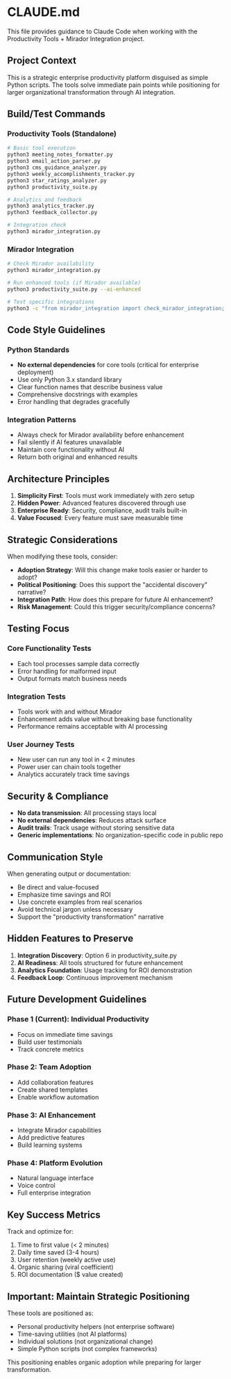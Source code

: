 # CLAUDE.md

This file provides guidance to Claude Code when working with the Productivity Tools + Mirador Integration project.

## Project Context

This is a strategic enterprise productivity platform disguised as simple Python scripts. The tools solve immediate pain points while positioning for larger organizational transformation through AI integration.

## Build/Test Commands

### Productivity Tools (Standalone)
```bash
# Basic tool execution
python3 meeting_notes_formatter.py
python3 email_action_parser.py
python3 cms_guidance_analyzer.py
python3 weekly_accomplishments_tracker.py
python3 star_ratings_analyzer.py
python3 productivity_suite.py

# Analytics and feedback
python3 analytics_tracker.py
python3 feedback_collector.py

# Integration check
python3 mirador_integration.py
```

### Mirador Integration
```bash
# Check Mirador availability
python3 mirador_integration.py

# Run enhanced tools (if Mirador available)
python3 productivity_suite.py --ai-enhanced

# Test specific integrations
python3 -c "from mirador_integration import check_mirador_integration; check_mirador_integration()"
```

## Code Style Guidelines

### Python Standards
- **No external dependencies** for core tools (critical for enterprise deployment)
- Use only Python 3.x standard library
- Clear function names that describe business value
- Comprehensive docstrings with examples
- Error handling that degrades gracefully

### Integration Patterns
- Always check for Mirador availability before enhancement
- Fail silently if AI features unavailable
- Maintain core functionality without AI
- Return both original and enhanced results

## Architecture Principles

1. **Simplicity First**: Tools must work immediately with zero setup
2. **Hidden Power**: Advanced features discovered through use
3. **Enterprise Ready**: Security, compliance, audit trails built-in
4. **Value Focused**: Every feature must save measurable time

## Strategic Considerations

When modifying these tools, consider:
- **Adoption Strategy**: Will this change make tools easier or harder to adopt?
- **Political Positioning**: Does this support the "accidental discovery" narrative?
- **Integration Path**: How does this prepare for future AI enhancement?
- **Risk Management**: Could this trigger security/compliance concerns?

## Testing Focus

### Core Functionality Tests
- Each tool processes sample data correctly
- Error handling for malformed input
- Output formats match business needs

### Integration Tests
- Tools work with and without Mirador
- Enhancement adds value without breaking base functionality
- Performance remains acceptable with AI processing

### User Journey Tests
- New user can run any tool in < 2 minutes
- Power user can chain tools together
- Analytics accurately track time savings

## Security & Compliance

- **No data transmission**: All processing stays local
- **No external dependencies**: Reduces attack surface
- **Audit trails**: Track usage without storing sensitive data
- **Generic implementations**: No organization-specific code in public repo

## Communication Style

When generating output or documentation:
- Be direct and value-focused
- Emphasize time savings and ROI
- Use concrete examples from real scenarios
- Avoid technical jargon unless necessary
- Support the "productivity transformation" narrative

## Hidden Features to Preserve

1. **Integration Discovery**: Option 6 in productivity_suite.py
2. **AI Readiness**: All tools structured for future enhancement
3. **Analytics Foundation**: Usage tracking for ROI demonstration
4. **Feedback Loop**: Continuous improvement mechanism

## Future Development Guidelines

### Phase 1 (Current): Individual Productivity
- Focus on immediate time savings
- Build user testimonials
- Track concrete metrics

### Phase 2: Team Adoption
- Add collaboration features
- Create shared templates
- Enable workflow automation

### Phase 3: AI Enhancement
- Integrate Mirador capabilities
- Add predictive features
- Build learning systems

### Phase 4: Platform Evolution
- Natural language interface
- Voice control
- Full enterprise integration

## Key Success Metrics

Track and optimize for:
1. Time to first value (< 2 minutes)
2. Daily time saved (3-4 hours)
3. User retention (weekly active use)
4. Organic sharing (viral coefficient)
5. ROI documentation ($ value created)

## Important: Maintain Strategic Positioning

These tools are positioned as:
- Personal productivity helpers (not enterprise software)
- Time-saving utilities (not AI platforms)
- Individual solutions (not organizational change)
- Simple Python scripts (not complex frameworks)

This positioning enables organic adoption while preparing for larger transformation.